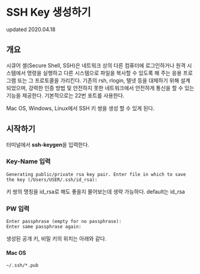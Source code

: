 # SSH Key 생성하기
updated 2020.04.18
<br>

## 개요
시큐어 셸(Secure Shell, SSH)은 네트워크 상의 다른 컴퓨터에 로그인하거나 원격 시스템에서 명령을 실행하고 다른 시스템으로 파일을 복사할 수 있도록 해 주는 응용 프로그램 또는 그 프로토콜을 가리킨다. 기존의 rsh, rlogin, 텔넷 등을 대체하기 위해 설계되었으며, 강력한 인증 방법 및 안전하지 못한 네트워크에서 안전하게 통신을 할 수 있는 기능을 제공한다. 기본적으로는 22번 포트를 사용한다.

Mac OS, Windows, Linux에서 SSH 키 쌍을 생성 할 수 있게 된다.

## 시작하기

터미널에서 **ssh-keygen**을 입력한다.

### Key-Name 입력
```
Generating public/private rsa key pair. Enter file in which to save the key (/Users/USER/.ssh/id_rsa):
```
키 쌍의 명칭을 id_rsa로 해도 좋을지 물어보는데 생략 가능하다. default는 id_rsa

### PW 입력
```
Enter passphrase (empty for no passphrase):
Enter same passphrase again:
```
생성된 공개 키, 비밀 키의 위치는 아래와 같다.
#### Mac OS
```
~/.ssh/*.pub

```